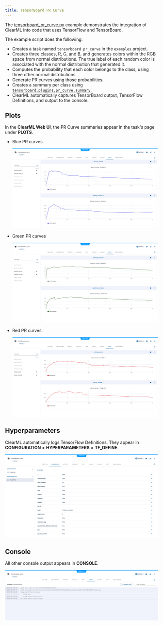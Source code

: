 ```yaml
---
title: TensorBoard PR Curve
---
```


The [tensorboard_pr_curve.py](https://github.com/clearml/clearml/blob/master/examples/frameworks/tensorflow/tensorboard_pr_curve.py) 
example demonstrates the integration of ClearML into code that uses TensorFlow and TensorBoard. 

The example script does the following:
* Creates a task named `tensorboard pr_curve` in the `examples` project.
* Creates three classes, R, G, and B, and generates colors within the RGB space from normal distributions. The true 
  label of each random color is associated with the normal distribution that generated it.
* Computes the probability that each color belongs to the class, using three other normal distributions.
* Generate PR curves using those probabilities. 
* Creates a summary per class using [`tensorboard.plugins.pr_curve.summary`](https://github.com/tensorflow/tensorboard/blob/master/tensorboard/plugins/pr_curve/summary.py).
* ClearML automatically captures TensorBoard output, TensorFlow Definitions, and output to the console.

## Plots

In the **ClearML Web UI**, the PR Curve summaries appear in the task's page under **PLOTS**.

* Blue PR curves

  ![image](../../../img/examples_tensorboard_pr_curve_01.png)

* Green PR curves

  ![image](../../../img/examples_tensorboard_pr_curve_02.png)

* Red PR curves

  ![image](../../../img/examples_tensorboard_pr_curve_03.png)

## Hyperparameters

ClearML automatically logs TensorFlow Definitions. They appear in **CONFIGURATION** **>** **HYPERPARAMETERS** **>** **TF_DEFINE**.

![image](../../../img/examples_tensorboard_pr_curve_04.png)

## Console

All other console output appears in **CONSOLE**.

![image](../../../img/examples_tensorboard_pr_curve_05.png)
